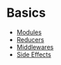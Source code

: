 # Basics
 * [Modules](Modules.md)
 * [Reducers](Reducers.md)
 * [Middlewares](Middlewares.md)
 * [Side Effects](SideEffects.md)

